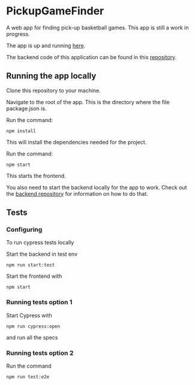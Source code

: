 # PickupGameFinder
A web app for finding pick-up basketball games. This app is still a work in progress.

The app is up and running [here](https://ollij5.github.io/PickupGameFinder/).

The backend code of this application can be found in this [repository](https://github.com/OlliJ5/PickupGameFinder-back).

## Running the app locally
Clone this repository to your machine.

Navigate to the root of the app. This is the directory where the file package.json is.

Run the command:
```
npm install
```
This will install the dependencies needed for the project.

Run the command:
```
npm start
```
This starts the frontend.

You also need to start the backend locally for the app to work.
Check out the [backend repository](https://github.com/OlliJ5/PickupGameFinder-back) for information on how to do that.

## Tests

### Configuring

To run cypress tests locally

Start the backend in test env

```
npm run start:test
```

Start the frontend with

```
npm start
```

### Running tests option 1

Start Cypress with

```
npm run cypress:open
```

and run all the specs

### Running tests option 2

Run the command
```
npm run test:e2e
```
